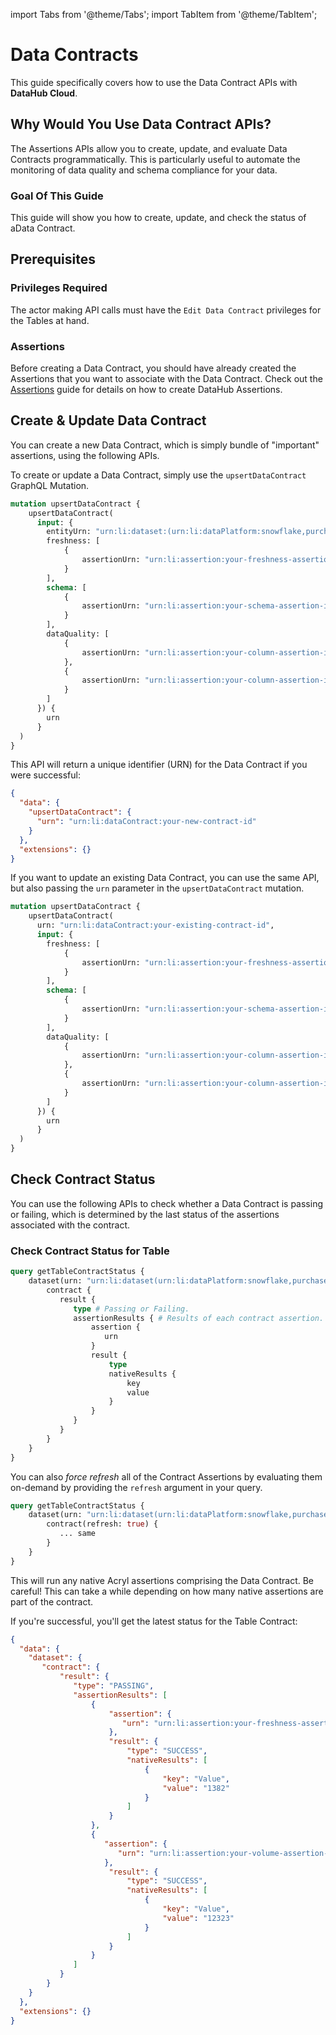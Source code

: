 import Tabs from '@theme/Tabs';
import TabItem from '@theme/TabItem';

# Data Contracts

<FeatureAvailability saasOnly />

This guide specifically covers how to use the Data Contract APIs with **DataHub Cloud**.

## Why Would You Use Data Contract APIs?

The Assertions APIs allow you to create, update, and evaluate Data Contracts programmatically. This is particularly
useful to automate the monitoring of data quality and schema compliance for your data.

### Goal Of This Guide

This guide will show you how to create, update, and check the status of aData Contract.

## Prerequisites

### Privileges Required

The actor making API calls must have the `Edit Data Contract` privileges for the Tables at hand.

### Assertions

Before creating a Data Contract, you should have already created the Assertions that you want to associate with the Data Contract.
Check out the [Assertions](/docs/api/tutorials/assertions.md) guide for details on how to create DataHub Assertions.

## Create & Update Data Contract

You can create a new Data Contract, which is simply bundle of "important" assertions, using the following APIs.

<Tabs>
<TabItem value="graphql" label="GraphQL" default>

To create or update a Data Contract, simply use the `upsertDataContract` GraphQL Mutation. 

```graphql
mutation upsertDataContract {
    upsertDataContract(
      input: {
        entityUrn: "urn:li:dataset:(urn:li:dataPlatform:snowflake,purchases,PROD)", # Table to Create Contract for 
        freshness: [
            {
                assertionUrn: "urn:li:assertion:your-freshness-assertion-id",
            }
        ],
        schema: [
            {
                assertionUrn: "urn:li:assertion:your-schema-assertion-id",
            }
        ],
        dataQuality: [
            {
                assertionUrn: "urn:li:assertion:your-column-assertion-id-1",
            },
            {
                assertionUrn: "urn:li:assertion:your-column-assertion-id-2",
            }
        ]
      }) {
        urn
      }
  )
}
```

This API will return a unique identifier (URN) for the Data Contract if you were successful:

```json
{
  "data": {
    "upsertDataContract": {
      "urn": "urn:li:dataContract:your-new-contract-id"
    }
  },
  "extensions": {}
}
```

If you want to update an existing Data Contract, you can use the same API, but also passing the `urn` parameter in the
`upsertDataContract` mutation.

```graphql
mutation upsertDataContract {
    upsertDataContract(
      urn: "urn:li:dataContract:your-existing-contract-id",
      input: {
        freshness: [
            {
                assertionUrn: "urn:li:assertion:your-freshness-assertion-id",
            }
        ],
        schema: [
            {
                assertionUrn: "urn:li:assertion:your-schema-assertion-id",
            }
        ],
        dataQuality: [
            {
                assertionUrn: "urn:li:assertion:your-column-assertion-id-1",
            },
            {
                assertionUrn: "urn:li:assertion:your-column-assertion-id-2",
            }
        ]
      }) {
        urn
      }
  )
}
```

</TabItem>
</Tabs>

## Check Contract Status

You can use the following APIs to check whether a Data Contract is passing or failing, which is determined
by the last status of the assertions associated with the contract.

<Tabs>

<TabItem value="graphql" label="GraphQL" default>

### Check Contract Status for Table

```graphql
query getTableContractStatus {
    dataset(urn: "urn:li:dataset(urn:li:dataPlatform:snowflake,purchases,PROD") {
        contract {
           result {
              type # Passing or Failing.
              assertionResults { # Results of each contract assertion. 
                  assertion {
                     urn
                  }
                  result {
                      type
                      nativeResults {
                          key
                          value
                      }
                  }
              }
           }
        }
    }
}
```

You can also _force refresh_ all of the Contract Assertions by evaluating them on-demand by providing the `refresh` argument
in your query. 

```graphql
query getTableContractStatus {
    dataset(urn: "urn:li:dataset(urn:li:dataPlatform:snowflake,purchases,PROD") {
        contract(refresh: true) {
           ... same
        }
    }
}
```

This will run any native Acryl assertions comprising the Data Contract. Be careful! This can take a while depending on how many native assertions are part of the contract.

If you're successful, you'll get the latest status for the Table Contract: 

```json
{
  "data": {
    "dataset": {
       "contract": {
           "result": {
              "type": "PASSING",
              "assertionResults": [
                  {
                      "assertion": {
                         "urn": "urn:li:assertion:your-freshness-assertion-id"
                      },
                      "result": {
                          "type": "SUCCESS",
                          "nativeResults": [
                              {
                                  "key": "Value",
                                  "value": "1382"
                              }
                          ]
                      }
                  },
                  {
                     "assertion": {
                        "urn": "urn:li:assertion:your-volume-assertion-id"
                     },
                      "result": {
                          "type": "SUCCESS",
                          "nativeResults": [
                              {
                                  "key": "Value",
                                  "value": "12323"
                              }
                          ]
                      }
                  }
              ]
           }
        }
    }
  },
  "extensions": {}
}
```
</TabItem>

</Tabs>

